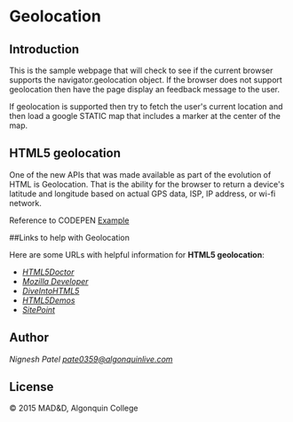 # Geolocation

## Introduction

This is the sample webpage that will check to see if the current browser supports the navigator.geolocation object. If the browser does not support geolocation then have the page display an feedback message to the user.

If geolocation is supported then try to fetch the user's current location and then load a google STATIC map that includes a marker at the center of the map.


## HTML5 geolocation

One of the new APIs that was made available as part of the evolution of HTML is Geolocation. That is the ability for the browser to return a device's latitude and longitude based on actual GPS data, ISP, IP address, or wi-fi network.


Reference to CODEPEN [Example](http://codepen.io/mad-d/pen/mymOBy?editors=101 "geolocation")

##Links to help with Geolocation

Here are some URLs with helpful information for **HTML5 geolocation**:

- *[HTML5Doctor](http://html5doctor.com/finding-your-position-with-geolocation/ "HTML5Doctor")*
- *[Mozilla Developer](https://developer.mozilla.org/en/docs/WebAPI/Using_geolocation "Mozilla Developer")*
- *[DiveIntoHTML5](http://diveintohtml5.info/geolocation.html "DiveIntoHTML5")*
- *[HTML5Demos](http://html5demos.com/geo "HTML5Demos")*
- *[SitePoint](http://www.sitepoint.com/html5-geolocation/ "SitePoint")*

## Author ##
*Nignesh Patel*
*pate0359@algonquinlive.com*

## License ##
© 2015 MAD&D, Algonquin College
